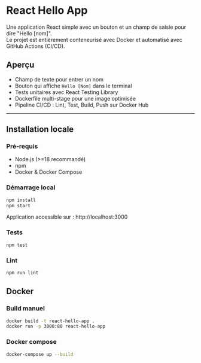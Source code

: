 # React Hello App

Une application React simple avec un bouton et un champ de saisie pour dire "Hello [nom]".  
Le projet est entièrement conteneurisé avec Docker et automatisé avec GitHub Actions (CI/CD).

## Aperçu

- Champ de texte pour entrer un nom
- Bouton qui affiche `Hello [Nom]` dans le terminal
- Tests unitaires avec React Testing Library
- Dockerfile multi-stage pour une image optimisée
- Pipeline CI/CD : Lint, Test, Build, Push sur Docker Hub

---

## Installation locale

### Pré-requis

- Node.js (>=18 recommandé)
- npm
- Docker & Docker Compose

### Démarrage local

```bash
npm install
npm start
```

Application accessible sur : http://localhost:3000

### Tests
```bash
npm test
```

### Lint
```bash
npm run lint
```

## Docker

### Build manuel
```bash
docker build -t react-hello-app .
docker run -p 3000:80 react-hello-app
```

### Docker compose
```bash
docker-compose up --build
```
